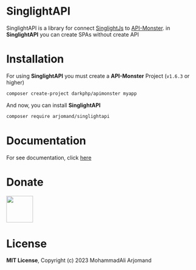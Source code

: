 # SinglightAPI
SinglightAPI is a library for connect [SinglightJs](https://github.com/mohammadali-arjomand/singlightjs) to [API-Monster](https://github.com/ReactMVC/API-Monster). in **SinglightAPI** you can create SPAs without create API

# Installation
For using **SinglightAPI** you must create a **API-Monster** Project (`v1.6.3` or higher)
```bash
composer create-project darkphp/apimonster myapp
```
And now, you can install **SinglightAPI**
```bash
composer require arjomand/singlightapi
```

# Documentation
For see documentation, click [here](https://github.com/mohammadali-arjomand/singlightapi/wiki)

# Donate
<a href="https://www.coffeebede.com/mohammadali-arjomand"><img class="img-fluid" height="70px" src="https://coffeebede.ir/DashboardTemplateV2/app-assets/images/banner/default-yellow.svg" /></a>


# License
**MIT License**, Copyright (c) 2023 MohammadAli Arjomand
